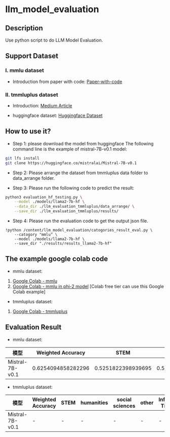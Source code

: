 # llm_model_evaluation

## Description
Use python script to do LLM Model Evaluation.

## Support Dataset

### I. mmlu dataset

- Introduction from paper with code:
[Paper-with-code](https://paperswithcode.com/dataset/mmlu)

### II. tmmluplus dataset

- Introduction:
[Medium Article](https://medium.com/infuseai/tmmluplus-dataset-brief-introduction-ecfd00297838)

- huggingface dataset:
[Huggingface Dataset](https://huggingface.co/datasets/ikala/tmmluplus)

## How to use it?

- Step 1: please download the model from huggingface
The following command line is the example of mistral-7B-v0.1 model:
```bash
git lfs install
git clone https://huggingface.co/mistralai/Mistral-7B-v0.1
```

- Step 2: Please arrange the dataset from tmmluplus data folder to data_arrange folder.

- Step 3: Please run the following code to predict the result:
```bash
python3 evaluation_hf_testing.py \
    --model ./models/llama2-7b-hf \
    --data_dir ./llm_evaluation_tmmluplus/data_arrange/ \
    --save_dir ./llm_evaluation_tmmluplus/results/
```

- Step 4: Please run the evaluation code to get the output json file.
```
!python /content/llm_model_evaluation/catogories_result_eval.py \
    --catogory "mmlu" \
    --model ./models/llama2-7b-hf \
    --save_dir "./results/results_llama2-7b-hf"
```

## The example google colab code
- mmlu dataset:
1. [Google Colab - mmlu](https://colab.research.google.com/github/LiuYuWei/llm_model_evaluation/blob/main/llm_evaluation_mmlu.ipynb)
2. [Google Colab - mmlu in phi-2 model](https://colab.research.google.com/github/LiuYuWei/llm_model_evaluation/blob/main/llm_evaluation_mmlu_phi_2.ipynb) [Colab free tier can use this Google Colab example]

- tmmluplus dataset: 
1. [Google Colab - tmmluplus](https://colab.research.google.com/github/LiuYuWei/llm_model_evaluation/blob/main/llm_evaluation_tmmluplus.ipynb)

## Evaluation Result

- mmlu dataset:

| 模型 | Weighted Accuracy | STEM | humanities | social sciences | other | Inference Time(s) |
|  ----  |  ----  |  ----  |  ----  |  ----  |  ----  |  ----  |
| Mistral-7B-v0.1 | 0.6254094858282296 | 0.5251822398939695 | 0.5636556854410202 | 0.7357816054598635 | 0.703578038247995 | 15624.038010835648 |

- tmmluplus dataset:

| 模型 | Weighted Accuracy | STEM | humanities | social sciences | other | Inference Time(s) |
|  ----  |  ----  |  ----  |  ----  |  ----  |  ----  |  ----  |
| Mistral-7B-v0.1 | - | - | - | - | - | - |